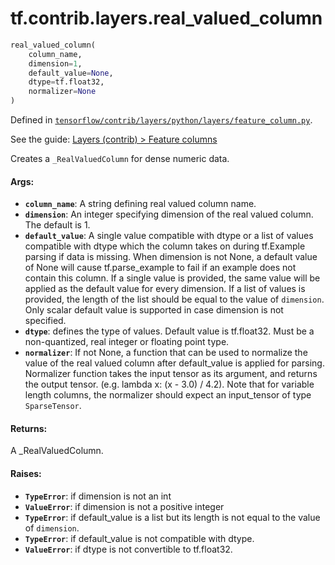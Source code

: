 <div itemscope itemtype="http://developers.google.com/ReferenceObject">
<meta itemprop="name" content="tf.contrib.layers.real_valued_column" />
</div>

# tf.contrib.layers.real_valued_column

``` python
real_valued_column(
    column_name,
    dimension=1,
    default_value=None,
    dtype=tf.float32,
    normalizer=None
)
```



Defined in [`tensorflow/contrib/layers/python/layers/feature_column.py`](https://www.tensorflow.org/code/tensorflow/contrib/layers/python/layers/feature_column.py).

See the guide: [Layers (contrib) > Feature columns](../../../../../api_guides/python/contrib.layers.md#Feature_columns)

Creates a `_RealValuedColumn` for dense numeric data.

#### Args:

* <b>`column_name`</b>: A string defining real valued column name.
* <b>`dimension`</b>: An integer specifying dimension of the real valued column.
    The default is 1.
* <b>`default_value`</b>: A single value compatible with dtype or a list of values
    compatible with dtype which the column takes on during tf.Example parsing
    if data is missing. When dimension is not None, a default value of None
    will cause tf.parse_example to fail if an example does not contain this
    column. If a single value is provided, the same value will be applied as
    the default value for every dimension. If a list of values is provided,
    the length of the list should be equal to the value of `dimension`.
    Only scalar default value is supported in case dimension is not specified.
* <b>`dtype`</b>: defines the type of values. Default value is tf.float32. Must be a
    non-quantized, real integer or floating point type.
* <b>`normalizer`</b>: If not None, a function that can be used to normalize the value
    of the real valued column after default_value is applied for parsing.
    Normalizer function takes the input tensor as its argument, and returns
    the output tensor. (e.g. lambda x: (x - 3.0) / 4.2). Note that for
    variable length columns, the normalizer should expect an input_tensor of
    type `SparseTensor`.

#### Returns:

  A _RealValuedColumn.

#### Raises:

* <b>`TypeError`</b>: if dimension is not an int
* <b>`ValueError`</b>: if dimension is not a positive integer
* <b>`TypeError`</b>: if default_value is a list but its length is not equal to the
    value of `dimension`.
* <b>`TypeError`</b>: if default_value is not compatible with dtype.
* <b>`ValueError`</b>: if dtype is not convertible to tf.float32.